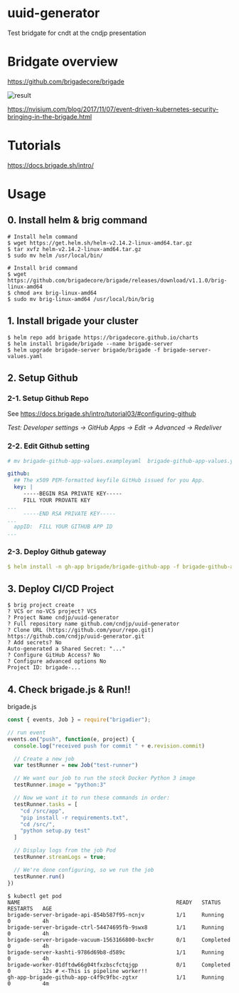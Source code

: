 # uuid-generator
Test bridgate for cndt at the cndjp presentation

# Bridgate overview
https://github.com/brigadecore/brigade

![result](https://nvisium.com/articles/2017/2017-11-07-event-driven-kubernetes-security-bringing-in-the-brigade/brigade-architecture.png)

https://nvisium.com/blog/2017/11/07/event-driven-kubernetes-security-bringing-in-the-brigade.html

# Tutorials

https://docs.brigade.sh/intro/

# Usage

## 0. Install helm & brig command

```shell
# Install helm command
$ wget https://get.helm.sh/helm-v2.14.2-linux-amd64.tar.gz
$ tar xvfz helm-v2.14.2-linux-amd64.tar.gz
$ sudo mv helm /usr/local/bin/

# Install brid command
$ wget https://github.com/brigadecore/brigade/releases/download/v1.1.0/brig-linux-amd64
$ chmod a+x brig-linux-amd64
$ sudo mv brig-linux-amd64 /usr/local/bin/brig
```

## 1. Install brigade your cluster

```shell
$ helm repo add brigade https://brigadecore.github.io/charts
$ helm install brigade/brigade --name brigade-server
$ helm upgrade brigade-server brigade/brigade -f brigade-server-values.yaml
```

## 2. Setup Github

### 2-1. Setup Github Repo

See https://docs.brigade.sh/intro/tutorial03/#configuring-github

*Test: Developer settings -> GitHub Apps -> Edit -> Advanced -> Redeliver*

### 2-2. Edit Github setting

```yaml
# mv brigade-github-app-values.exampleyaml  brigade-github-app-values.yaml

github:
  ## The x509 PEM-formatted keyfile GitHub issued for you App.
  key: |
     -----BEGIN RSA PRIVATE KEY-----
     FILL YOUR PROVATE KEY
...
     -----END RSA PRIVATE KEY-----
...
  appID:  FILL YOUR GITHUB APP ID
...
```

### 2-3. Deploy Github gateway

```yaml
$ helm install -n gh-app brigade/brigade-github-app -f brigade-github-app-values.yaml
```

## 3. Deploy CI/CD Project

```shell
$ brig project create
? VCS or no-VCS project? VCS
? Project Name cndjp/uuid-generator
? Full repository name github.com/cndjp/uuid-generator
? Clone URL (https://github.com/your/repo.git) https://github.com/cndjp/uuid-generator.git
? Add secrets? No
Auto-generated a Shared Secret: "..."
? Configure GitHub Access? No
? Configure advanced options No
Project ID: brigade-...
```

## 4. Check brigade.js & Run!!

brigade.js
```js
const { events, Job } = require("brigadier");

// run event
events.on("push", function(e, project) {
  console.log("received push for commit " + e.revision.commit)

  // Create a new job
  var testRunner = new Job("test-runner")

  // We want our job to run the stock Docker Python 3 image
  testRunner.image = "python:3"

  // Now we want it to run these commands in order:
  testRunner.tasks = [
    "cd /src/app",
    "pip install -r requirements.txt",
    "cd /src/",
    "python setup.py test"
  ]

  // Display logs from the job Pod
  testRunner.streamLogs = true;

  // We're done configuring, so we run the job
  testRunner.run()
})
```

```shell
$ kubectl get pod
NAME                                                 READY   STATUS      RESTARTS   AGE
brigade-server-brigade-api-854b587f95-ncnjv          1/1     Running     0          4h
brigade-server-brigade-ctrl-54474695fb-9swx8         1/1     Running     0          4h
brigade-server-brigade-vacuum-1563166800-bxc9r       0/1     Completed   0          4h
brigade-server-kashti-9786d69b8-d589c                1/1     Running     0          4h
brigade-worker-01dftdw66g04tfxzbscfctqjgp            0/1     Completed   0          12s # <-This is pipeline worker!!
gh-app-brigade-github-app-c4f9c9fbc-zgtxr            1/1     Running     0          4m
```
